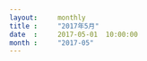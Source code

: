 ```yaml
---  
layout:     monthly
title :     "2017年5月"    
date  :     2017-05-01  10:00:00    
month :     "2017-05"    
---  
```

